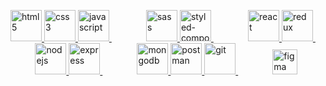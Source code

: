 

<div align='center'>

 <div align='left'>
 
 <p align="left">  
  <a href="https://www.w3.org/html/" target="_blank" rel="noreferrer"> 
   <img src="https://www.vectorlogo.zone/logos/w3_html5/w3_html5-icon.svg" alt="html5" width="50" height="50"/> 
  </a> 
  <a href="https://www.w3schools.com/css/" target="_blank" rel="noreferrer">
   <img src="https://www.vectorlogo.zone/logos/w3_css/w3_css-icon.svg" alt="css3" width="50" height="50"/> 
  </a> 
  <a href="https://developer.mozilla.org/en-US/docs/Web/JavaScript" target="_blank" rel="noreferrer"> 
   <img src="https://www.freepnglogos.com/uploads/javascript-png/js-logo-png-5.png" alt="javascript" width="50" height="50"/> 
  </a>  
  &nbsp; &nbsp; &nbsp; &nbsp; &nbsp; &nbsp; &nbsp;   
  <a href="https://sass-lang.com" target="_blank" rel="noreferrer"> 
   <img src="https://www.vectorlogo.zone/logos/sass-lang/sass-lang-icon.svg" alt="sass" width="50" height="50"/> 
  </a> 
  <a href="https://styled-components.com/" target="_blank" rel="noreferrer"> 
   <img src="https://www.svgrepo.com/show/374104/styled.svg" alt="styled-components" width="50" height="50"/> 
  </a>   
   &nbsp; &nbsp; &nbsp; &nbsp; &nbsp; &nbsp; &nbsp;   
  <a href="https://reactjs.org/" target="_blank" rel="noreferrer"> 
   <img src="https://www.vectorlogo.zone/logos/reactjs/reactjs-icon.svg" alt="react" width="50" height="50"/> 
  </a> 
  <a href="https://redux.js.org" target="_blank" rel="noreferrer"> 
   <img src="https://www.svgrepo.com/show/354274/redux.svg" alt="redux" width="50" height="50"/> 
  </a>    
  &nbsp; &nbsp; &nbsp; &nbsp; &nbsp; &nbsp; &nbsp;   
  <a href="https://nodejs.org" target="_blank" rel="noreferrer"> 
   <img src="https://www.vectorlogo.zone/logos/nodejs/nodejs-icon.svg" alt="nodejs" width="50" height="50"/> 
  </a>  
  <a href="https://expressjs.com" target="_blank" rel="noreferrer"> 
   <img src="https://www.vectorlogo.zone/logos/expressjs/expressjs-icon.svg" alt="express" width="50" height="50"/> 
  </a>    
  &nbsp; &nbsp; &nbsp; &nbsp; &nbsp; &nbsp; &nbsp;    
  <a href="https://www.mongodb.com/" target="_blank" rel="noreferrer"> 
  <img src="https://www.vectorlogo.zone/logos/mongodb/mongodb-icon.svg" alt="mongodb" width="50" height="50"/>
  </a> 
  <a href="https://postman.com" target="_blank" rel="noreferrer"> 
   <img src="https://www.vectorlogo.zone/logos/getpostman/getpostman-icon.svg" alt="postman" width="50" height="50"/>  
  </a> 
  <a href="https://git-scm.com/" target="_blank" rel="noreferrer"> <img src="https://www.vectorlogo.zone/logos/git-scm/git-scm-icon.svg" alt="git" width="50" height="50"/>   
  </a>   
  &nbsp; &nbsp; &nbsp; &nbsp; &nbsp; &nbsp; &nbsp;   
 <a href="https://www.figma.com/" target="_blank" rel="noreferrer"> <img src="https://www.vectorlogo.zone/logos/figma/figma-icon.svg" alt="figma" width="40" height="40"/> 
  
 
 </p>
 

 

</div>
